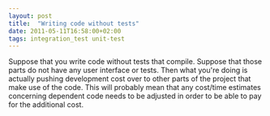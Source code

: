 ```yaml
---
layout: post
title:  "Writing code without tests"
date: 2011-05-11T16:58:00+02:00
tags: integration_test unit-test
---
```


Suppose that you write code without tests that compile. Suppose that those parts do not have any user interface or tests. Then what you're doing is actually pushing development cost over to other parts of the project that make use of the code. This will probably mean that any cost/time estimates concerning dependent code needs to be adjusted in order to be able to pay for the additional cost.
<div style="clear: both;"></div>